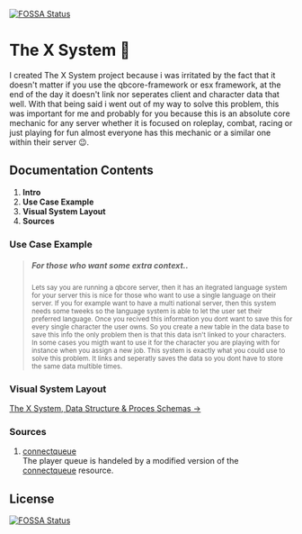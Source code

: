 [![FOSSA Status](https://app.fossa.com/api/projects/git%2Bgithub.com%2F5m1Ly%2FTool-Box.svg?type=shield)](https://app.fossa.com/projects/git%2Bgithub.com%2F5m1Ly%2FTool-Box?ref=badge_shield)

# The X System 🧠
I created The X System project because i was irritated by the fact that it doesn't matter if you use the qbcore-framework or esx framework, at the end of the day it doesn't link nor seperates client and character data that well. With that being said i went out of my way to solve this problem, this was important for me and probably for you because this is an absolute core mechanic for any server whether it is focused on roleplay, combat, racing or just playing for fun almost everyone has this mechanic or a similar one within their server 😉.

## Documentation Contents
1. **Intro**
1. **Use Case Example**
1. **Visual System Layout**
1. **Sources**
<!-- 1. **Installation |** [go to ->](https://github.com/5m1Ly/Tool-Box/blob/master/docs/installation.md) -->

### Use Case Example 
> ##### *For those who want some extra context..*
> <small>Lets say you are running a qbcore server, then it has an itegrated language system for your server this is nice for those who want to use a single language on their server. If you for example want to have a multi national server, then this system needs some tweeks so the language system is able to let the user set their preferred language. Once you recived this information you dont want to save this for every single character the user owns. So you create a new table in the data base to save this info the only problem then is that this data isn't linked to your characters. In some cases you migth want to use it for the character you are playing with for instance when you assign a new job. This system is exactly what you could use to solve this problem. It links and seperatly saves the data so you dont have to store the same data multible times.</small>

### Visual System Layout
[The X System, Data Structure & Proces Schemas ->](https://my.visme.co/view/epyeem3x-the-x-system-2)

### Sources
1. [connectqueue](https://github.com/Nick78111/ConnectQueue)<br>
  The player queue is handeled by a modified version of the [connectqueue](https://github.com/Nick78111/ConnectQueue) resource.

## License
[![FOSSA Status](https://app.fossa.com/api/projects/git%2Bgithub.com%2F5m1Ly%2FTool-Box.svg?type=large)](https://app.fossa.com/projects/git%2Bgithub.com%2F5m1Ly%2FTool-Box?ref=badge_large)